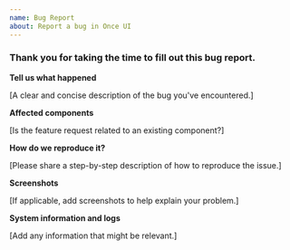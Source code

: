 ```yaml
---
name: Bug Report
about: Report a bug in Once UI
---
```


### Thank you for taking the time to fill out this bug report.

**Tell us what happened**

[A clear and concise description of the bug you've encountered.]


**Affected components**

[Is the feature request related to an existing component?]


**How do we reproduce it?**

[Please share a step-by-step description of how to reproduce the issue.]


**Screenshots**

[If applicable, add screenshots to help explain your problem.]


**System information and logs**

[Add any information that might be relevant.]

